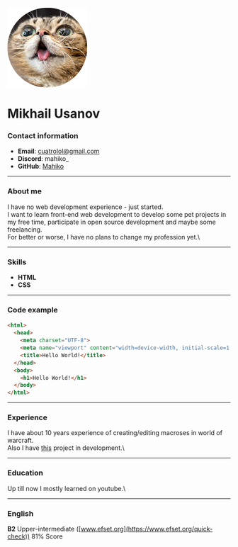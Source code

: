 ![Avatar](Cat-avatar-rounded.png)
# __Mikhail Usanov__

### __Contact information__
- __Email__: cuatrolol@gmail.com
- __Discord__: mahiko_
- __GitHub__: [Mahiko](https://github.com/Mahiko)

---

### __About me__
I have no web development experience - just started.\
I want to learn front-end web development to develop some pet projects in my free time, participate in open source development and maybe some freelancing.\
For better or worse, I have no plans to change my profession yet.\

---

### __Skills__
- __HTML__
- __CSS__

---

### __Code example__
```html
<html>
  <head>
    <meta charset="UTF-8">
    <meta name="viewport" content="width=device-width, initial-scale=1.0">
    <title>Hello World!</title>
  </head>
  <body>
    <h1>Hello World!</h1>
  </body>
</html>
```

---

### __Experience__
I have about 10 years experience of creating/editing macroses in world of warcraft.\
Also I have [this](https://mahiko.github.io/rsschool-cv/cv) project in development.\

---

### __Education__
Up till now I mostly learned on youtube.\

---

### __English__
__B2__ Upper-intermediate ([www.efset.org](https://www.efset.org/quick-check)) 81% Score